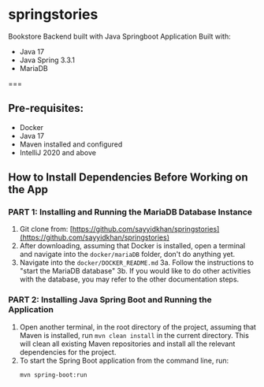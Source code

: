 # springstories
Bookstore Backend built with Java Springboot Application
Built with:

- Java 17
- Java Spring 3.3.1
- MariaDB

===

## Pre-requisites:

- Docker
- Java 17
- Maven installed and configured
- IntelliJ 2020 and above

## How to Install Dependencies Before Working on the App

### PART 1: Installing and Running the MariaDB Database Instance
1. Git clone from: [https://github.com/sayyidkhan/springstories](https://github.com/sayyidkhan/springstories)
2. After downloading, assuming that Docker is installed, open a terminal and navigate into the `docker/mariaDB` folder, don't do anything yet.
3. Navigate into the `docker/DOCKER_README.md`
   3a. Follow the instructions to "start the MariaDB database"
   3b. If you would like to do other activities with the database, you may refer to the other documentation steps.

### PART 2: Installing Java Spring Boot and Running the Application
1. Open another terminal, in the root directory of the project, assuming that Maven is installed, run `mvn clean install` in the current directory. This will clean all existing Maven repositories and install all the relevant dependencies for the project.
2. To start the Spring Boot application from the command line, run:
   ```bash
   mvn spring-boot:run
